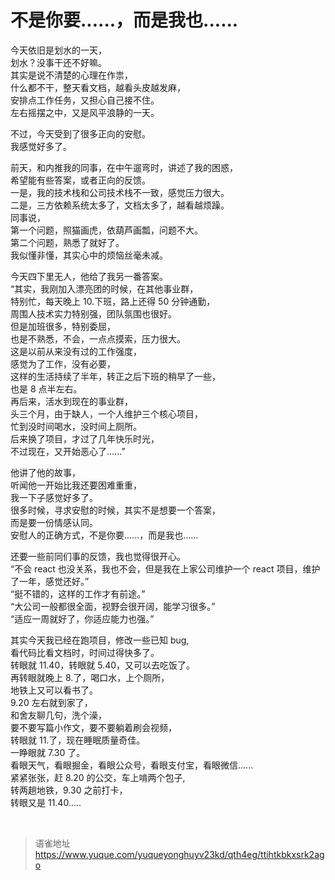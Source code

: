# 不是你要......，而是我也......
今天依旧是划水的一天，  
划水？没事干还不好嘛。  
其实是说不清楚的心理在作祟，  
什么都不干，整天看文档，越看头皮越发麻，  
安排点工作任务，又担心自己接不住。  
左右摇摆之中，又是风平浪静的一天。

不过，今天受到了很多正向的安慰。  
我感觉好多了。

前天，和内推我的同事，在中午遛弯时，讲述了我的困惑，  
希望能有些答案，或者正向的反馈。  
一是，我的技术栈和公司技术栈不一致，感觉压力很大。  
二是，三方依赖系统太多了，文档太多了，越看越烦躁。  
同事说，  
第一个问题，照猫画虎，依葫芦画瓢，问题不大。  
第二个问题，熟悉了就好了。  
我似懂非懂，其实心中的烦恼丝毫未减。

今天四下里无人，他给了我另一番答案。  
“其实，我刚加入漂亮团的时候，在其他事业群，  
特别忙，每天晚上 10.下班，路上还得 50 分钟通勤，  
周围人技术实力特别强，团队氛围也很好。  
但是加班很多，特别委屈，  
也是不熟悉，不会，一点点摸索，压力很大。  
这是以前从来没有过的工作强度，  
感觉为了工作，没有必要，  
这样的生活持续了半年，转正之后下班的稍早了一些，  
也是 8 点半左右。  
再后来，活水到现在的事业群，  
头三个月，由于缺人，一个人维护三个核心项目，  
忙到没时间喝水，没时间上厕所。  
后来换了项目，才过了几年快乐时光，  
不过现在，又开始恶心了......”

他讲了他的故事，  
听闻他一开始比我还要困难重重，  
我一下子感觉好多了。  
很多时候，寻求安慰的时候，其实不是想要一个答案，  
而是要一份情感认同。  
安慰人的正确方式，不是你要......，而是我也......

还要一些前同们事的反馈，我也觉得很开心。  
“不会 react 也没关系，我也不会，但是我在上家公司维护一个 react 项目，维护了一年，感觉还好。”  
“挺不错的，这样的工作才有前途。”  
“大公司一般都很全面，视野会很开阔，能学习很多。”  
“适应一周就好了，你适应能力也强。”

其实今天我已经在跑项目，修改一些已知 bug,  
看代码比看文档时，时间过得快多了。  
转眼就 11.40，转眼就 5.40，又可以去吃饭了。  
再转眼就晚上 8.了，喝口水，上个厕所，  
地铁上又可以看书了。  
9.20 左右就到家了，  
和舍友聊几句，洗个澡，  
要不要写篇小作文，要不要躺着刷会视频，  
转眼就 11.了，现在睡眠质量奇佳。  
一睁眼就 7.30 了。  
看眼天气，看眼掘金，看眼公众号，看眼支付宝，看眼微信......  
紧紧张张，赶 8.20 的公交，车上啃两个包子,  
转两趟地铁，9.30 之前打卡，  
转眼又是 11.40.....

<br>
  
> 语雀地址 https://www.yuque.com/yuqueyonghuyv23kd/qth4eg/ttihtkbkxsrk2ago